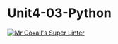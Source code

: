 # Unit4-03-Python
[![Mr Coxall's Super Linter](https://github.com/ICS3U-Programming-Mikhail-I/Unit4-03-Python/workflows/Mr%20Coxall's%20Super%20Linter/badge.svg)](https://github.com/ICS3U-Programming-Mikhail-I/Unit4-03-Python/actions/)
